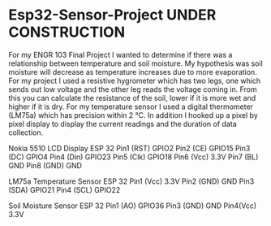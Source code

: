 # Esp32-Sensor-Project UNDER CONSTRUCTION
For my ENGR 103 Final Project I wanted to determine if there was a relationship between temperature and soil moisture. My hypothesis was soil moisture will decrease as temperature increases due to more evaporation. For my project I used a resistive hygrometer which has two legs, one which sends out low voltage and the other leg reads the voltage coming in. From this you can calculate the resistance of the soil, lower if it is more wet and higher if it is dry. For my temperature sensor I used a digital thermometer (LM75a) which has precision within 2 °C. In addition I hooked up a pixel by pixel display to display the current readings and the duration of data collection.



Nokia 5510 LCD Display     ESP 32
Pin1 (RST)                 GPIO2
Pin2 (CE)                  GPIO15
Pin3 (DC)                  GPIO4
Pin4 (Din)                 GPIO23
Pin5 (Clk)                 GPIO18
Pin6 (Vcc)                 3.3V
Pin7 (BL)                  GND
Pin8 (GND)                 GND


LM75a Temperature Sensor  ESP 32
Pin1 (Vcc)                3.3V
Pin2 (GND)                GND
Pin3 (SDA)                GPIO21
Pin4 (SCL)                GPIO22


Soil Moisture Sensor      ESP 32
Pin1 (AO)                 GPIO36
Pin3 (GND)                GND
Pin4(Vcc)                 3.3V


